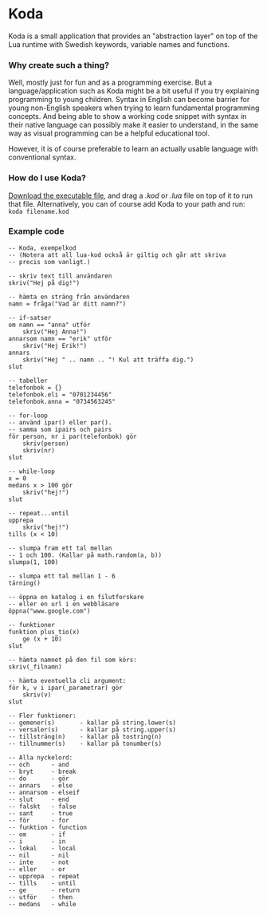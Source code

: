 # Koda
Koda is a small application that provides an "abstraction layer" on top of the Lua runtime with Swedish keywords, variable names and functions.

### Why create such a thing?
Well, mostly just for fun and as a programming exercise. But a language/application such as Koda might be a bit useful if you try explaining programming to young children. Syntax in English can become barrier for young non-English speakers when trying to learn fundamental programming concepts. And being able to show a working code snippet with syntax in their native language can possibly make it easier to understand, in the same way as visual programming can be a helpful educational tool.

However, it is of course preferable to learn an actually usable language with conventional syntax. 

### How do I use Koda?
[Download the executable file](https://github.com/adelhult/koda/releases/tag/v0.1), and drag a *.kod* or *.lua* file on top of it to run that file. Alternatively, you can of course add Koda to your path and run:
`koda filename.kod`

### Example code
```
-- Koda, exempelkod
-- (Notera att all lua-kod också är giltig och går att skriva
-- precis som vanligt.)

-- skriv text till användaren
skriv("Hej på dig!")

-- hämta en sträng från användaren
namn = fråga("Vad är ditt namn?")

-- if-satser
om namn == "anna" utför
    skriv("Hej Anna!")
annarsom namn == "erik" utför
    skriv("Hej Erik!")
annars
    skriv("Hej " .. namn .. "! Kul att träffa dig.")
slut

-- tabeller
telefonbok = {}
telefonbok.eli = "0701234456"
telefonbok.anna = "0734563245"

-- for-loop
-- använd ipar() eller par().
-- samma som ipairs och pairs
för person, nr i par(telefonbok) gör
    skriv(person)
    skriv(nr)
slut

-- while-loop
x = 0
medans x > 100 gör
    skriv("hej!")
slut

-- repeat...until
upprepa
    skriv("hej!")
tills (x < 10)

-- slumpa fram ett tal mellan
-- 1 och 100. (Kallar på math.random(a, b))
slumpa(1, 100)

-- slumpa ett tal mellan 1 - 6
tärning()

-- öppna en katalog i en filutforskare
-- eller en url i en webbläsare
öppna("www.google.com")

-- funktioner
funktion plus_tio(x)
    ge (x + 10)
slut

-- hämta namnet på den fil som körs:
skriv(_filnamn)

-- hämta eventuella cli argument:
för k, v i ipar(_parametrar) gör
    skriv(v)
slut

-- Fler funktioner:
-- gemener(s)       - kallar på string.lower(s)
-- versaler(s)      - kallar på string.upper(s)
-- tillsträng(n)    - kallar på tostring(n)
-- tillnummer(s)    - kallar på tonumber(s)

-- Alla nyckelord:
-- och      - and
-- bryt     - break
-- do       - gör
-- annars   - else
-- annarsom - elseif
-- slut     - end
-- falskt   - false
-- sant     - true
-- för      - for
-- funktion - function
-- om       - if
-- i        - in
-- lokal    - local
-- nil      - nil
-- inte     - not
-- eller    - or
-- upprepa  - repeat
-- tills    - until
-- ge       - return
-- utför    - then
-- medans   - while
```
